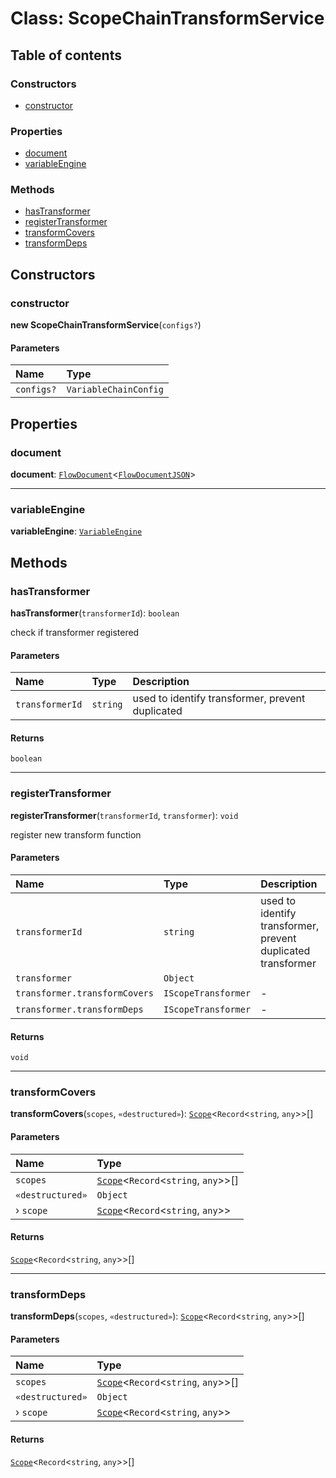 # Class: ScopeChainTransformService

## Table of contents

### Constructors

* [constructor](/auto-docs/fixed-layout-editor/classes/ScopeChainTransformService.md#constructor)

### Properties

* [document](/auto-docs/fixed-layout-editor/classes/ScopeChainTransformService.md#document)
* [variableEngine](/auto-docs/fixed-layout-editor/classes/ScopeChainTransformService.md#variableengine)

### Methods

* [hasTransformer](/auto-docs/fixed-layout-editor/classes/ScopeChainTransformService.md#hastransformer)
* [registerTransformer](/auto-docs/fixed-layout-editor/classes/ScopeChainTransformService.md#registertransformer)
* [transformCovers](/auto-docs/fixed-layout-editor/classes/ScopeChainTransformService.md#transformcovers)
* [transformDeps](/auto-docs/fixed-layout-editor/classes/ScopeChainTransformService.md#transformdeps)

## Constructors

### constructor

**new ScopeChainTransformService**(`configs?`)

#### Parameters

| Name | Type |
| :------ | :------ |
| `configs?` | `VariableChainConfig` |

## Properties

### document

**document**: [`FlowDocument`](/auto-docs/fixed-layout-editor/classes/FlowDocument.md)<[`FlowDocumentJSON`](/auto-docs/fixed-layout-editor/types/FlowDocumentJSON.md)>

***

### variableEngine

**variableEngine**: [`VariableEngine`](/auto-docs/fixed-layout-editor/classes/VariableEngine.md)

## Methods

### hasTransformer

**hasTransformer**(`transformerId`): `boolean`

check if transformer registered

#### Parameters

| Name | Type | Description |
| :------ | :------ | :------ |
| `transformerId` | `string` | used to identify transformer, prevent duplicated |

#### Returns

`boolean`

***

### registerTransformer

**registerTransformer**(`transformerId`, `transformer`): `void`

register new transform function

#### Parameters

| Name | Type | Description |
| :------ | :------ | :------ |
| `transformerId` | `string` | used to identify transformer, prevent duplicated transformer |
| `transformer` | `Object` |  |
| `transformer.transformCovers` | `IScopeTransformer` | - |
| `transformer.transformDeps` | `IScopeTransformer` | - |

#### Returns

`void`

***

### transformCovers

**transformCovers**(`scopes`, `«destructured»`): [`Scope`](/auto-docs/fixed-layout-editor/classes/Scope.md)<`Record`<`string`, `any`>>\[]

#### Parameters

| Name | Type |
| :------ | :------ |
| `scopes` | [`Scope`](/auto-docs/fixed-layout-editor/classes/Scope.md)<`Record`<`string`, `any`>>\[] |
| `«destructured»` | `Object` |
| › `scope` | [`Scope`](/auto-docs/fixed-layout-editor/classes/Scope.md)<`Record`<`string`, `any`>> |

#### Returns

[`Scope`](/auto-docs/fixed-layout-editor/classes/Scope.md)<`Record`<`string`, `any`>>\[]

***

### transformDeps

**transformDeps**(`scopes`, `«destructured»`): [`Scope`](/auto-docs/fixed-layout-editor/classes/Scope.md)<`Record`<`string`, `any`>>\[]

#### Parameters

| Name | Type |
| :------ | :------ |
| `scopes` | [`Scope`](/auto-docs/fixed-layout-editor/classes/Scope.md)<`Record`<`string`, `any`>>\[] |
| `«destructured»` | `Object` |
| › `scope` | [`Scope`](/auto-docs/fixed-layout-editor/classes/Scope.md)<`Record`<`string`, `any`>> |

#### Returns

[`Scope`](/auto-docs/fixed-layout-editor/classes/Scope.md)<`Record`<`string`, `any`>>\[]
